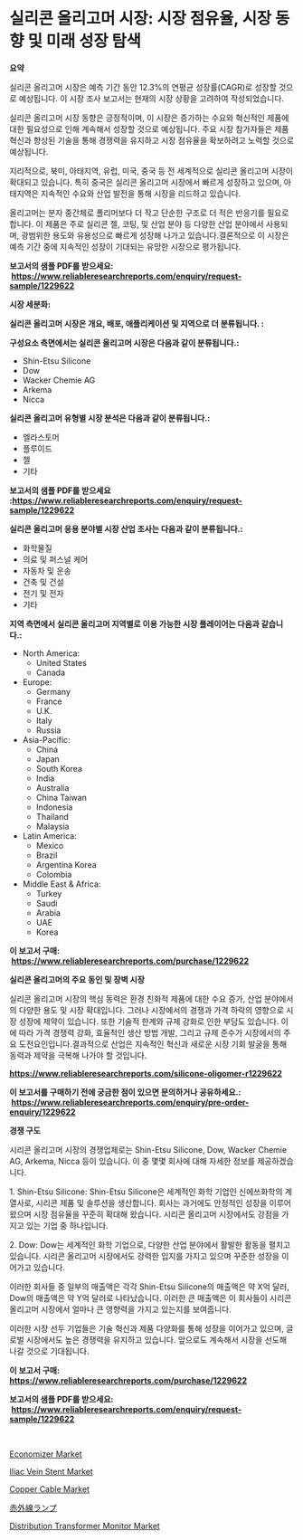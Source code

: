 <p><h1>실리콘 올리고머 시장: 시장 점유율, 시장 동향 및 미래 성장 탐색</h1></p><p><strong>요약</strong></p>
<p><p>실리콘 올리고머 시장은 예측 기간 동안 12.3%의 연평균 성장률(CAGR)로 성장할 것으로 예상됩니다. 이 시장 조사 보고서는 현재의 시장 상황을 고려하여 작성되었습니다.</p><p>실리콘 올리고머 시장 동향은 긍정적이며, 이 시장은 증가하는 수요와 혁신적인 제품에 대한 필요성으로 인해 계속해서 성장할 것으로 예상됩니다. 주요 시장 참가자들은 제품 혁신과 향상된 기술을 통해 경쟁력을 유지하고 시장 점유율을 확보하려고 노력할 것으로 예상됩니다.</p><p>지리적으로, 북미, 아태지역, 유럽, 미국, 중국 등 전 세계적으로 실리콘 올리고머 시장이 확대되고 있습니다. 특히 중국은 실리콘 올리고머 시장에서 빠르게 성장하고 있으며, 아태지역은 지속적인 수요와 산업 발전을 통해 시장을 리드하고 있습니다.</p><p>올리고머는 분자 중간체로 폴리머보다 더 작고 단순한 구조로 더 적은 반응기를 필요로 합니다. 이 제품은 주로 실리콘 젤, 코팅, 및 산업 분야 등 다양한 산업 분야에서 사용되며, 광범위한 용도와 유용성으로 빠르게 성장해 나가고 있습니다.결론적으로 이 시장은 예측 기간 중에 지속적인 성장이 기대되는 유망한 시장으로 평가됩니다.</p></p>
<p><strong>보고서의 샘플 PDF를 받으세요: &nbsp;<a href="https://www.reliableresearchreports.com/enquiry/request-sample/1229622">https://www.reliableresearchreports.com/enquiry/request-sample/1229622</a></strong></p>
<p><strong>시장 세분화:</strong></p>
<p><strong> 실리콘 올리고머 시장은 개요, 배포, 애플리케이션 및 지역으로 더 분류됩니다. :</strong></p>
<p><strong>구성요소 측면에서는 실리콘 올리고머 시장은 다음과 같이 분류됩니다.:</strong></p>
<p><ul><li>Shin-Etsu Silicone</li><li>Dow</li><li>Wacker Chemie AG</li><li>Arkema</li><li>Nicca</li></ul></p>
<p><strong> 실리콘 올리고머 유형별 시장 분석은 다음과 같이 분류됩니다.:</strong></p>
<p><ul><li>엘라스토머</li><li>플루이드</li><li>젤</li><li>기타</li></ul></p>
<p><strong>보고서의 샘플 PDF를 받으세요 :<a href="https://www.reliableresearchreports.com/enquiry/request-sample/1229622">https://www.reliableresearchreports.com/enquiry/request-sample/1229622</a></strong></p>
<p><strong> 실리콘 올리고머 응용 분야별 시장 산업 조사는 다음과 같이 분류됩니다.:</strong></p>
<p><ul><li>화학물질</li><li>의료 및 퍼스널 케어</li><li>자동차 및 운송</li><li>건축 및 건설</li><li>전기 및 전자</li><li>기타</li></ul></p>
<p><strong>지역 측면에서 실리콘 올리고머 지역별로 이용 가능한 시장 플레이어는 다음과 같습니다.:</strong></p>
<p><ul>
    <li>
        North America:
        <ul>
            <li>United States</li>
            <li>Canada</li>
        </ul>
    </li>
    <li>
        Europe:
        <ul>
            <li>Germany</li>
            <li>France</li>
            <li>U.K.</li>
            <li>Italy</li>
            <li>Russia</li>
        </ul>
    </li>
    <li>
        Asia-Pacific:
        <ul>
            <li>China</li>
            <li>Japan</li>
            <li>South Korea</li>
            <li>India</li>
            <li>Australia</li>
            <li>China Taiwan</li>
            <li>Indonesia</li>
            <li>Thailand</li>
            <li>Malaysia</li>
        </ul>
    </li>
    <li>
        Latin America:
        <ul>
            <li>Mexico</li>
            <li>Brazil</li>
            <li>Argentina Korea</li>
            <li>Colombia</li>
        </ul>
    </li>
    <li>
        Middle East & Africa:
        <ul>
            <li>Turkey</li>
            <li>Saudi</li>
            <li>Arabia</li>
            <li>UAE</li>
            <li>Korea</li>
        </ul>
    </li>
    </ul></p>
<p><strong>이 보고서 구매: &nbsp;<a href="https://www.reliableresearchreports.com/purchase/1229622">https://www.reliableresearchreports.com/purchase/1229622</a></strong></p>
<p><strong>실리콘 올리고머의 주요 동인 및 장벽 시장</strong></p>
<p><p>실리콘 올리고머 시장의 핵심 동력은 환경 친화적 제품에 대한 수요 증가, 산업 분야에서의 다양한 용도 및 시장 확대입니다. 그러나 시장에서의 경쟁과 가격 하락의 영향으로 시장 성장에 제약이 있습니다. 또한 기술적 한계와 규제 강화로 인한 부담도 있습니다. 이에 따라 가격 경쟁력 강화, 효율적인 생산 방법 개발, 그리고 규제 준수가 시장에서의 주요 도전요인입니다.결과적으로 산업은 지속적인 혁신과 새로운 시장 기회 발굴을 통해 동력과 제약을 극복해 나가야 할 것입니다.</p></p>
<p><strong><a href="https://www.reliableresearchreports.com/silicone-oligomer-r1229622">https://www.reliableresearchreports.com/silicone-oligomer-r1229622</a></strong></p>
<p><strong>이 보고서를 구매하기 전에 궁금한 점이 있으면 문의하거나 공유하세요.: &nbsp;<a href="https://www.reliableresearchreports.com/enquiry/pre-order-enquiry/1229622">https://www.reliableresearchreports.com/enquiry/pre-order-enquiry/1229622</a></strong></p>
<p><strong>경쟁 구도</strong></p>
<p><p>시리콘 올리고머 시장의 경쟁업체로는 Shin-Etsu Silicone, Dow, Wacker Chemie AG, Arkema, Nicca 등이 있습니다. 이 중 몇몇 회사에 대해 자세한 정보를 제공하겠습니다.</p><p>1. Shin-Etsu Silicone: Shin-Etsu Silicone은 세계적인 화학 기업인 신에쓰화학의 계열사로, 시리콘 제품 및 솔루션을 생산합니다. 회사는 과거에도 안정적인 성장을 이루어 왔으며 시장 점유율을 꾸준히 확대해 왔습니다. 시리콘 올리고머 시장에서도 강점을 가지고 있는 기업 중 하나입니다.</p><p>2. Dow: Dow는 세계적인 화학 기업으로, 다양한 산업 분야에서 활발한 활동을 펼치고 있습니다. 시리콘 올리고머 시장에서도 강력한 입지를 가지고 있으며 꾸준한 성장을 이어가고 있습니다.</p><p>이러한 회사들 중 일부의 매출액은 각각 Shin-Etsu Silicone의 매출액은 약 X억 달러, Dow의 매출액은 약 Y억 달러로 나타났습니다. 이러한 큰 매출액은 이 회사들이 시리콘 올리고머 시장에서 얼마나 큰 영향력을 가지고 있는지를 보여줍니다.</p><p>이러한 시장 선두 기업들은 기술 혁신과 제품 다양화를 통해 성장을 이어가고 있으며, 글로벌 시장에서도 높은 경쟁력을 유지하고 있습니다. 앞으로도 계속해서 시장을 선도해 나갈 것으로 기대됩니다.</p></p>
<p><strong>이 보고서 구매: &nbsp; <a href="https://www.reliableresearchreports.com/purchase/1229622">https://www.reliableresearchreports.com/purchase/1229622</a></strong></p>
<p><strong>보고서의 샘플 PDF를 받으세요: &nbsp;<a href="https://www.reliableresearchreports.com/enquiry/request-sample/1229622">https://www.reliableresearchreports.com/enquiry/request-sample/1229622</a></strong><strong></strong></p>
<p>&nbsp;</p>
<p><p><a href="https://view.publitas.com/reportprime-1/economizer-market-analysis-its-cagr-market-segmentation-and-global-industry-overview/">Economizer Market</a></p><p><a href="https://angry-finch-aaf.notion.site/Iliac-Vein-Stent-Market-Analysis-Its-CAGR-Market-Segmentation-and-Global-Industry-Overview-dcfabc8305f24ad99425d590943bb151">Iliac Vein Stent Market</a></p><p><a href="https://www.linkedin.com/pulse/copper-cable-market-size-share-amp-trends-analysis-report-application-o6xlf?trackingId=du5bG1TWraqbKhezIFwJMQ%3D%3D">Copper Cable Market</a></p><p><a href="https://github.com/moulafa/Market-Research-Report-List-1/blob/main/516866231944.md">赤外線ランプ</a></p><p><a href="https://github.com/juniordelafrance/Market-Research-Report-List-3/blob/main/distribution-transformer-monitor-market.md">Distribution Transformer Monitor Market</a></p></p>